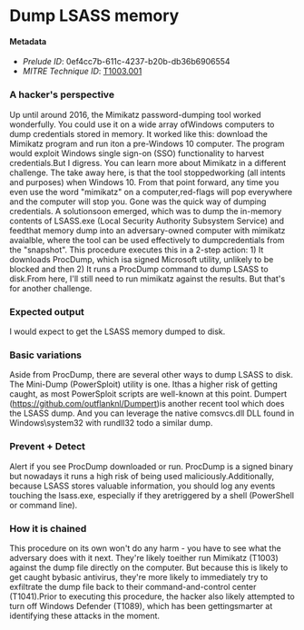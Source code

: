 
# Dump LSASS memory

#### Metadata

- *Prelude ID*: 0ef4cc7b-611c-4237-b20b-db36b6906554
- *MITRE Technique ID*: [T1003.001](https://attack.mitre.org/techniques/T1003/001/)

### A hacker's perspective

Up until around 2016, the Mimikatz password-dumping tool worked wonderfully. You could use it on a wide array ofWindows computers to dump credentials stored in memory. It worked like this: download the Mimikatz program and run iton a pre-Windows 10 computer. The program would exploit Windows single sign-on (SSO) functionality to harvest credentials.But I digress. You can learn more about Mimikatz in a different challenge. The take away here, is that the tool stoppedworking (all intents and purposes) when Windows 10. From that point forward, any time you even use the word "mimikatz" on a computer,red-flags will pop everywhere and the computer will stop you. Gone was the quick way of dumping credentials. A solutionsoon emerged, which was to dump the in-memory contents of LSASS.exe (Local Security Authority Subsystem Service) and feedthat memory dump into an adversary-owned computer with mimikatz avaialble, where the tool can be used effectively to dumpcredentials from the "snapshot". This procedure executes this in a 2-step action: 1) It downloads ProcDump, which isa signed Microsoft utility, unlikely to be blocked and then 2) It runs a ProcDump command to dump LSASS to disk.From here, I'll still need to run mimikatz against the results. But that's for another challenge.

### Expected output

I would expect to get the LSASS memory dumped to disk.

### Basic variations

Aside from ProcDump, there are several other ways to dump LSASS to disk. The Mini-Dump (PowerSploit) utility is one. Ithas a higher risk of getting caught, as most PowerSploit scripts are well-known at this point. Dumpert (https://github.com/outflanknl/Dumpert)is another recent tool which does the LSASS dump. And you can leverage the native comsvcs.dll DLL found in Windows\system32 with rundll32 todo a similar dump.

### Prevent + Detect

Alert if you see ProcDump downloaded or run. ProcDump is a signed binary but nowadays it runs a high risk of being used maliciously.Additionally, because LSASS stores valuable information, you should log any events touching the lsass.exe, especially if they aretriggered by a shell (PowerShell or command line).

### How it is chained

This procedure on its own won't do any harm - you have to see what the adversary does with it next. They're likely toeither run Mimikatz (T1003) against the dump file directly on the computer. But because this is likely to get caught bybasic antivirus, they're more likely to immediately try to exfiltrate the dump file back to their command-and-control center (T1041).Prior to executing this procedure, the hacker also likely attempted to turn off Windows Defender (T1089), which has been gettingsmarter at identifying these attacks in the moment.
